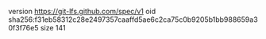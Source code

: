 version https://git-lfs.github.com/spec/v1
oid sha256:f31eb58312c28e2497357caaffd5ae6c2ca75c0b9205b1bb988659a30f3f76e5
size 141
